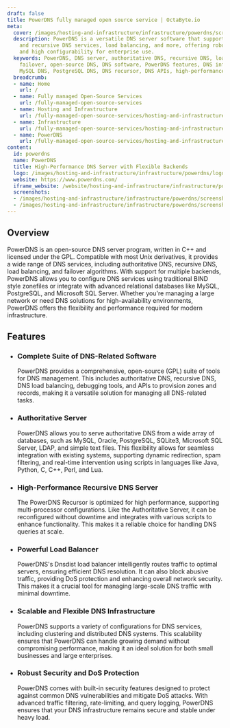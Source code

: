 ```yaml
---
draft: false
title: PowerDNS fully managed open source service | OctaByte.io
meta:
  cover: /images/hosting-and-infrastructure/infrastructure/powerdns/screenshot-1.png
  description: PowerDNS is a versatile DNS server software that supports authoritative
    and recursive DNS services, load balancing, and more, offering robust performance
    and high configurability for enterprise use.
  keywords: PowerDNS, DNS server, authoritative DNS, recursive DNS, load balancing,
    failover, open-source DNS, DNS software, PowerDNS features, DNS infrastructure,
    MySQL DNS, PostgreSQL DNS, DNS recursor, DNS APIs, high-performance DNS
  breadcrumb:
  - name: Home
    url: /
  - name: Fully managed Open-Source Services
    url: /fully-managed-open-source-services
  - name: Hosting and Infrastructure
    url: /fully-managed-open-source-services/hosting-and-infrastructure
  - name: Infrastructure
    url: /fully-managed-open-source-services/hosting-and-infrastructure/infrastructure
  - name: PowerDNS
    url: /fully-managed-open-source-services/hosting-and-infrastructure/infrastructure/powerdns
content:
  id: powerdns
  name: PowerDNS
  title: High-Performance DNS Server with Flexible Backends
  logo: /images/hosting-and-infrastructure/infrastructure/powerdns/logo.png
  website: https://www.powerdns.com/
  iframe_website: /website/hosting-and-infrastructure/infrastructure/powerdns
  screenshots:
  - /images/hosting-and-infrastructure/infrastructure/powerdns/screenshot-1.png
  - /images/hosting-and-infrastructure/infrastructure/powerdns/screenshot-2.jpg
---
```


## Overview

PowerDNS is an open-source DNS server program, written in C++ and licensed under the GPL. Compatible with most Unix derivatives, it provides a wide range of DNS services, including authoritative DNS, recursive DNS, load balancing, and failover algorithms. With support for multiple backends, PowerDNS allows you to configure DNS services using traditional BIND style zonefiles or integrate with advanced relational databases like MySQL, PostgreSQL, and Microsoft SQL Server. Whether you're managing a large network or need DNS solutions for high-availability environments, PowerDNS offers the flexibility and performance required for modern infrastructure.

## Features

- ### Complete Suite of DNS-Related Software

  PowerDNS provides a comprehensive, open-source (GPL) suite of tools for DNS management. This includes authoritative DNS, recursive DNS, DNS load balancing, debugging tools, and APIs to provision zones and records, making it a versatile solution for managing all DNS-related tasks.

- ### Authoritative Server

  PowerDNS allows you to serve authoritative DNS from a wide array of databases, such as MySQL, Oracle, PostgreSQL, SQLite3, Microsoft SQL Server, LDAP, and simple text files. This flexibility allows for seamless integration with existing systems, supporting dynamic redirection, spam filtering, and real-time intervention using scripts in languages like Java, Python, C, C++, Perl, and Lua.

- ### High-Performance Recursive DNS Server

  The PowerDNS Recursor is optimized for high performance, supporting multi-processor configurations. Like the Authoritative Server, it can be reconfigured without downtime and integrates with various scripts to enhance functionality. This makes it a reliable choice for handling DNS queries at scale.

- ### Powerful Load Balancer

  PowerDNS's Dnsdist load balancer intelligently routes traffic to optimal servers, ensuring efficient DNS resolution. It can also block abusive traffic, providing DoS protection and enhancing overall network security. This makes it a crucial tool for managing large-scale DNS traffic with minimal downtime.

- ### Scalable and Flexible DNS Infrastructure

  PowerDNS supports a variety of configurations for DNS services, including clustering and distributed DNS systems. This scalability ensures that PowerDNS can handle growing demand without compromising performance, making it an ideal solution for both small businesses and large enterprises.

- ### Robust Security and DoS Protection

  PowerDNS comes with built-in security features designed to protect against common DNS vulnerabilities and mitigate DoS attacks. With advanced traffic filtering, rate-limiting, and query logging, PowerDNS ensures that your DNS infrastructure remains secure and stable under heavy load.
